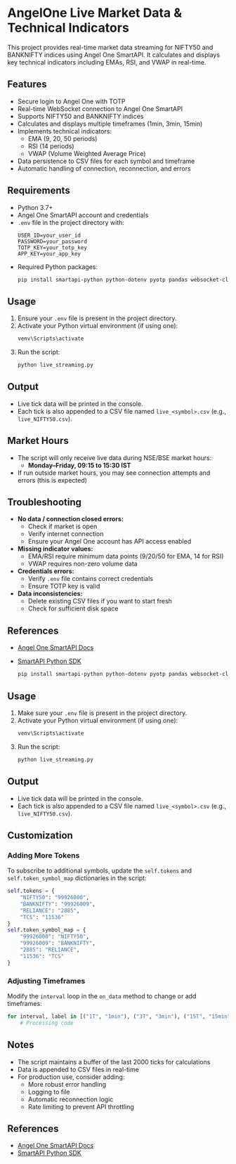 # AngelOne Live Market Data & Technical Indicators

This project provides real-time market data streaming for NIFTY50 and BANKNIFTY indices using Angel One SmartAPI. It calculates and displays key technical indicators including EMAs, RSI, and VWAP in real-time.

## Features
- Secure login to Angel One with TOTP 
- Real-time WebSocket connection to Angel One SmartAPI
- Supports NIFTY50 and BANKNIFTY indices
- Calculates and displays multiple timeframes (1min, 3min, 15min)
- Implements technical indicators:
  - EMA (9, 20, 50 periods)
  - RSI (14 periods)
  - VWAP (Volume Weighted Average Price)
- Data persistence to CSV files for each symbol and timeframe
- Automatic handling of connection, reconnection, and errors

## Requirements
- Python 3.7+
- Angel One SmartAPI account and credentials
- `.env` file in the project directory with:
  ```env
  USER_ID=your_user_id
  PASSWORD=your_password
  TOTP_KEY=your_totp_key
  APP_KEY=your_app_key
  ```
- Required Python packages:
  ```sh
  pip install smartapi-python python-dotenv pyotp pandas websocket-client
  ```

## Usage
1. Ensure your `.env` file is present in the project directory.
2. Activate your Python virtual environment (if using one):
   ```sh
   venv\Scripts\activate
   ```
3. Run the script:
   ```sh
   python live_streaming.py
   ```

## Output
- Live tick data will be printed in the console.
- Each tick is also appended to a CSV file named `live_<symbol>.csv` (e.g., `live_NIFTY50.csv`).

## Market Hours
- The script will only receive live data during NSE/BSE market hours:
  - **Monday–Friday, 09:15 to 15:30 IST**
- If run outside market hours, you may see connection attempts and errors (this is expected)

## Troubleshooting
- **No data / connection closed errors:** 
  - Check if market is open
  - Verify internet connection
  - Ensure your Angel One account has API access enabled
- **Missing indicator values:**
  - EMA/RSI require minimum data points (9/20/50 for EMA, 14 for RSI)
  - VWAP requires non-zero volume data
- **Credentials errors:** 
  - Verify `.env` file contains correct credentials
  - Ensure TOTP key is valid
- **Data inconsistencies:**
  - Delete existing CSV files if you want to start fresh
  - Check for sufficient disk space

## References
- [Angel One SmartAPI Docs](https://smartapi.angelbroking.com/docs/)
- [SmartAPI Python SDK](https://github.com/angel-one/smartapi-python)

  ```sh
  pip install smartapi-python python-dotenv pyotp pandas websocket-client logzero
  ```

## Usage
1. Make sure your `.env` file is present in the project directory.
2. Activate your Python virtual environment (if using one):
   ```sh
   venv\Scripts\activate
   ```
3. Run the script:
   ```sh
   python live_streaming.py
   ```

## Output
- Live tick data will be printed in the console.
- Each tick is also appended to a CSV file named `live_<symbol>.csv` (e.g., `live_NIFTY50.csv`).

## Customization

### Adding More Tokens
To subscribe to additional symbols, update the `self.tokens` and `self.token_symbol_map` dictionaries in the script:

```python
self.tokens = {
    "NIFTY50": "99926000",
    "BANKNIFTY": "99926009",
    "RELIANCE": "2885",
    "TCS": "11536"
}
self.token_symbol_map = {
    "99926000": "NIFTY50",
    "99926009": "BANKNIFTY",
    "2885": "RELIANCE",
    "11536": "TCS"
}
```

### Adjusting Timeframes
Modify the `interval` loop in the `on_data` method to change or add timeframes:

```python
for interval, label in [("1T", "1min"), ("3T", "3min"), ("15T", "15min")]:
    # Processing code
```

## Notes
- The script maintains a buffer of the last 2000 ticks for calculations
- Data is appended to CSV files in real-time
- For production use, consider adding:
  - More robust error handling
  - Logging to file
  - Automatic reconnection logic
  - Rate limiting to prevent API throttling

## References
- [Angel One SmartAPI Docs](https://smartapi.angelbroking.com/docs/)
- [SmartAPI Python SDK](https://github.com/angel-one/smartapi-python)
